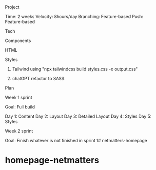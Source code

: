 Project

Time: 2 weeks
Velocity: 8hours/day
Branching: Feature-based
Push: Feature-based

Tech

Components

HTML

Styles

1. Tailwind using "npx tailwindcss build styles.css -o output.css"

2. chatGPT refactor to SASS


Plan

Week 1 sprint

Goal: Full build

Day 1: Content
Day 2: Layout
Day 3: Detailed Layout
Day 4: Styles
Day 5: Styles

Week 2 sprint

Goal: Finish whatever is not finished in sprint 1# netmatters-homepage
# homepage-netmatters
